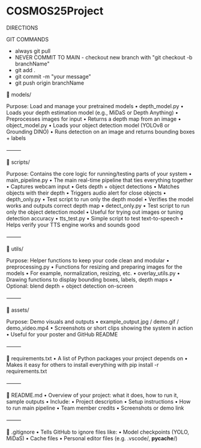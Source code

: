 # COSMOS25Project
DIRECTIONS

GIT COMMANDS
- always git pull
- NEVER COMMIT TO MAIN - checkout new branch with "git checkout -b branchName"
- git add .
- git commit -m "your message"
- git push origin branchName



📁 models/

Purpose: Load and manage your pretrained models
	•	depth_model.py
	•	Loads your depth estimation model (e.g., MiDaS or Depth Anything)
	•	Preprocesses images for input
	•	Returns a depth map from an image
	•	object_model.py
	•	Loads your object detection model (YOLOv8 or Grounding DINO)
	•	Runs detection on an image and returns bounding boxes + labels

⸻

📁 scripts/

Purpose: Contains the core logic for running/testing parts of your system
	•	main_pipeline.py
	•	The main real-time pipeline that ties everything together
	•	Captures webcam input
	•	Gets depth + object detections
	•	Matches objects with their depth
	•	Triggers audio alert for close objects
	•	depth_only.py
	•	Test script to run only the depth model
	•	Verifies the model works and outputs correct depth map
	•	detect_only.py
	•	Test script to run only the object detection model
	•	Useful for trying out images or tuning detection accuracy
	•	tts_test.py
	•	Simple script to test text-to-speech
	•	Helps verify your TTS engine works and sounds good

⸻

📁 utils/

Purpose: Helper functions to keep your code clean and modular
	•	preprocessing.py
	•	Functions for resizing and preparing images for the models
	•	For example, normalization, resizing, etc.
	•	overlay_utils.py
	•	Drawing functions to display bounding boxes, labels, depth maps
	•	Optional: blend depth + object detection on-screen

⸻

📁 assets/

Purpose: Demo visuals and outputs
	•	example_output.jpg / demo.gif / demo_video.mp4
	•	Screenshots or short clips showing the system in action
	•	Useful for your poster and GitHub README

⸻

📄 requirements.txt
	•	A list of Python packages your project depends on
	•	Makes it easy for others to install everything with pip install -r requirements.txt

⸻

📄 README.md
	•	Overview of your project: what it does, how to run it, sample outputs
	•	Include:
	•	Project description
	•	Setup instructions
	•	How to run main pipeline
	•	Team member credits
	•	Screenshots or demo link

⸻

📄 .gitignore
	•	Tells GitHub to ignore files like:
	•	Model checkpoints (YOLO, MiDaS)
	•	Cache files
	•	Personal editor files (e.g. .vscode/, __pycache__/)
